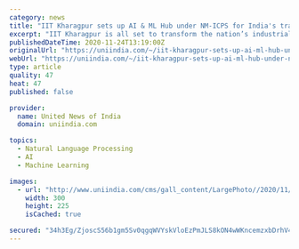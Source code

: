 ```yaml
---
category: news
title: "IIT Kharagpur sets up AI & ML Hub under NM-ICPS for India's transition to smart industry"
excerpt: "IIT Kharagpur is all set to transform the nation’s industrial sector with scalable application of Artificial Intelligence (AI) and Machine Learning (ML) in Cyber-Physical Systems (CPS) under the National Mission on Interdisciplinary Cyber-Physical Systems (NM-ICPS)."
publishedDateTime: 2020-11-24T13:19:00Z
originalUrl: "https://uniindia.com/~/iit-kharagpur-sets-up-ai-ml-hub-under-nm-icps-for-india-s-transition-to-smart-industry/States/news/2243705.html"
webUrl: "https://uniindia.com/~/iit-kharagpur-sets-up-ai-ml-hub-under-nm-icps-for-india-s-transition-to-smart-industry/States/news/2243705.html"
type: article
quality: 47
heat: 47
published: false

provider:
  name: United News of India
  domain: uniindia.com

topics:
  - Natural Language Processing
  - AI
  - Machine Learning

images:
  - url: "http://www.uniindia.com/cms/gall_content/LargePhoto//2020/11/2020_11$LargePhoto24_Nov_2020_24112020194323.jpg"
    width: 300
    height: 225
    isCached: true

secured: "34h3Eg/ZjoscS56b1gm5Sv0qgqWVYskVloEzPmJLS8kON4wWKncemzxbDrhV4pjegpJkrY1rGx1ybwVDIsFJvT4CcbtTgyua/YnzWcI+EBqPFqZ95SqXTNfk2MnD1SEPHBlYYDwki19zi41S63I+1osV4KgbNsRbR8jNuFOk+WN75E6lACwk/DR88HRSYB+r4JVJw+7KdyAdESyL3GDOROJ+9vUpS/NOH+ozRjOV+DwtO3TLLeT0Bbv/UWQyA2XQZpSIGl56SxUoN+4yn61y2zXYfDIGSnUEexGgTOTNQBj5GDMpAAkQkrnBjZA8CL11jbuMn+bnPWzfGzbM5oC4RLs6qsyilyuYwqS6M6m8hXA=;aBcjeU65LDm/1wLShWBNfw=="
---
```


